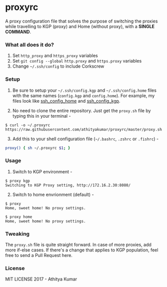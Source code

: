 # proxyrc

A proxy configuration file that solves the purpose of switching the proxies while travelling to KGP (proxy) and Home (without proxy), with a **SINGLE COMMAND**.

### What all does it do?

1. Set `http_proxy` and `https_proxy` variables
2. Set `git config --global` `http.proxy` and `https.proxy` variables
3. Change `~/.ssh/config` to include Corkscrew

### Setup

1. Be sure to setup your `~/.ssh/config.kgp` and `~/.ssh/config.home` files with the same names (`config.kgp` and `config.home`). For example, my files look like [ssh_config_home](ssh_config_home) and [ssh_config_kgp](ssh_config_kgp).

2. No need to clone the entire repository. Just get the `proxy.sh` file by typing this in your terminal -

```console
$ curl -o ~/.proxyrc https://raw.githubusercontent.com/athityakumar/proxyrc/master/proxy.sh
```

3. Add this to your shell configuration file (`~/.bashrc`, `.zshrc` or `.fishrc`) -

```sh
proxy() { sh ~/.proxyrc $1; }
```

### Usage

1. Switch to KGP environment -

```console
$ proxy kgp
Switching to KGP Proxy setting, http://172.16.2.30:8080/
```

2. Switch to home envrionment (default) -

```console
$ proxy
Home, sweet home! No proxy settings.
```

```console
$ proxy home
Home, sweet home! No proxy settings.
```

### Tweaking

The `proxy.sh` file is quite straight forward. In case of more proxies, add more if-else cases. If there's a change that applies to KGP population, feel free to send a Pull Request here.

### License

MIT LICENSE 2017 - Athitya Kumar
